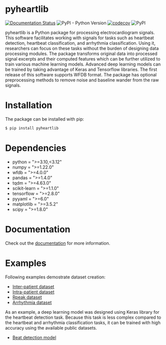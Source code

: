 # pyheartlib

[![Documentation Status](https://readthedocs.org/projects/pyheartlib/badge/?version=latest)](https://pyheartlib.readthedocs.io/en/latest/?badge=latest)
![PyPI - Python Version](https://img.shields.io/pypi/pyversions/pyheartlib)
[![codecov](https://codecov.io/gh/devnums/pyheartlib/branch/main/graph/badge.svg?token=6IB18KL3E9)](https://codecov.io/gh/devnums/pyheartlib)
![PyPI](https://img.shields.io/pypi/v/pyheartlib?color=blue)


pyheartlib is a Python package for processing electrocardiogram signals. This software facilitates working with signals for tasks such as heartbeat detection, heartbeat classification, and arrhythmia classification. Using it, researchers can focus on these tasks without the burden of designing data processing modules. The package transforms original data into processed signal excerpts and their computed features which can be further utilized to train various machine learning models. Advanced deep learning models can be trained by taking advantage of Keras and Tensorflow libraries. The first release of this software supports WFDB format. The package has optional preprocessing methods to remove noise and baseline wander from the raw signals.

# Installation

The package can be installed with pip:

```bash
$ pip install pyheartlib
```

# Dependencies

* python = ">=3.10,<3.12"
* numpy = ">=1.22.0"
* wfdb = ">=4.0.0"
* pandas = ">=1.4.0"
* tqdm = ">=4.63.0"
* scikit-learn = ">=1.1.0"
* tensorflow = ">=2.8.0"
* pyyaml = ">=6.0"
* matplotlib = ">=3.5.2"
* scipy = ">=1.8.0"

# Documentation

Check out the [documentation](https://pyheartlib.readthedocs.io) for more information.

# Examples

Following examples demostrate dataset creation:

* [Inter-patient dataset](https://github.com/devnums/pyheartlib/blob/main/examples/dataset/make_dataset_inter.py) <br>
* [Intra-patient dataset](https://github.com/devnums/pyheartlib/blob/main/examples/dataset/make_dataset_intra.py) <br>
* [Rpeak dataset](https://github.com/devnums/pyheartlib/blob/main/examples/dataset/make_dataset_rpeak.py) <br>
* [Arrhythmia dataset](https://github.com/devnums/pyheartlib/blob/main/examples/dataset/make_dataset_arrhythmia.py) <br>

As an example, a deep learning model was designed using Keras library for the heartbeat detection task. Because this task is less complex compared to the heartbeat and arrhythmia classification tasks, it can be trained with high accuracy using the available public datasets. 

* [Beat detection model](https://github.com/devnums/pyheartlib/blob/main/examples/model/README.md)